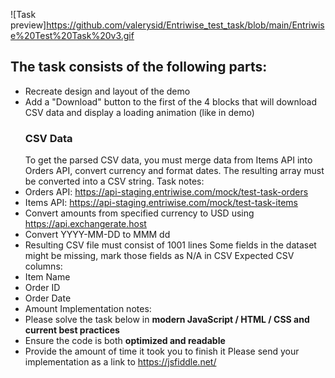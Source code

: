 ![Task preview]https://github.com/valerysid/Entriwise_test_task/blob/main/Entriwise%20Test%20Task%20v3.gif
## The task consists of the following parts:

- Recreate design and layout of the demo
- Add a &quot;Download&quot; button to the first of the 4 blocks that will download CSV data and display a
  loading animation (like in demo)
  ### CSV Data
  To get the parsed CSV data, you must merge data from Items API into Orders API, convert currency and
  format dates. The resulting array must be converted into a CSV string.
  Task notes:
- Orders API: https://api-staging.entriwise.com/mock/test-task-orders
- Items API: https://api-staging.entriwise.com/mock/test-task-items
- Convert amounts from specified currency to USD using https://api.exchangerate.host
- Convert YYYY-MM-DD to MMM dd
- Resulting CSV file must consist of 1001 lines
  Some fields in the dataset might be missing, mark those fields as N/A in CSV
  Expected CSV columns:
- Item Name
- Order ID
- Order Date
- Amount
  Implementation notes:
- Please solve the task below in **modern JavaScript / HTML / CSS and current best practices**
- Ensure the code is both **optimized and readable**
- Provide the amount of time it took you to finish it
  Please send your implementation as a link to https://jsfiddle.net/
